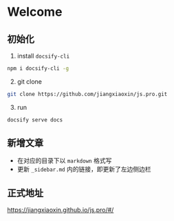 # Welcome

## 初始化

1. install `docsify-cli`

```bash
npm i docsify-cli -g
```

2. git clone

```bash
git clone https://github.com/jiangxiaoxin/js.pro.git
```

3. run

```bash
docsify serve docs
```

## 新增文章

- 在对应的目录下以 `markdown` 格式写
- 更新 `_sidebar.md` 内的链接，即更新了左边侧边栏

## 正式地址

https://jiangxiaoxin.github.io/js.pro/#/

